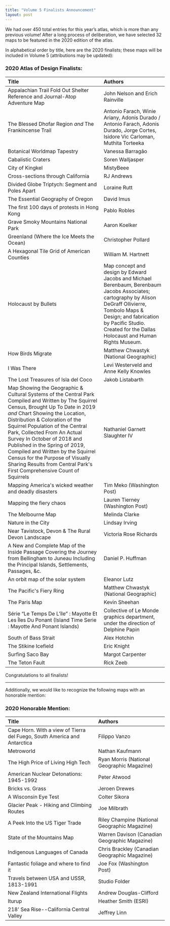 ```yaml
---
title: "Volume 5 Finalists Announcement"
layout: post
---
```


We had over 450 total entries for this year’s atlas, which is more than any previous volume! After a long process of deliberation, we have selected 32 maps to be featured in the 2020 edition of the atlas.  

In alphabetical order by title, here are the 2020 finalists; these maps will be included in Volume 5 (attributions may be updated):

### 2020 Atlas of Design Finalists: 

| Title | Authors |  
| :--- | :--- |  
| Appalachian Trail Fold Out Shelter Reference and Journal-Atop Adventure Map | John Nelson and Erich Rainville |  
| The Blessed Dhofar Region *and* The Frankincense Trail | Antonio Farach, Winie Ariany, Adonis Durado / Antonio Farach, Adonis Durado, Jorge Cortes, Isidore Vic Carloman, Muthita Torteeka |  
| Botanical Worldmap Tapestry | Vanessa Barragão |  
| Cabalistic Craters | Soren Walljasper |   
| City of Kingkel | MistyBeee |  
| Cross-sections through California | RJ Andrews |  
| Divided Globe Triptych: Segment and Poles Apart | Loraine Rutt | 
| The Essential Geography of Oregon | David Imus |  
| The first 100 days of protests in Hong Kong | Pablo Robles |  
| Grave Smoky Mountains National Park | Aaron Koelker |  
| Greenland (Where the Ice Meets the Ocean) | Christopher Pollard |  
| A Hexagonal Tile Grid of American Counties | William M. Hartnett |  
| Holocaust by Bullets | Map concept and design by Edward Jacobs and Michael Berenbaum, Berenbaum Jacobs Associates; cartography by Alison DeGraff Ollivierre, Tombolo Maps & Design; and fabrication by Pacific Studio. Created for the Dallas Holocaust and Human Rights Museum. |  
| How Birds Migrate | Matthew Chwastyk (National Geographic) |  
| I Was There | Levi Westerveld and Anne Kelly Knowles |   
| The Lost Treasures of Isla del Coco | Jakob Listabarth |  
| Map Showing the Geographic & Cultural Systems of the Central Park Compiled and Written by The Squirrel Census, Brought Up To Date in 2019 *and* Chart Showing the Location, Distribution & Coloration of the Squirrel Population of the Central Park, Collected From An Actual Survey In October of 2018 and Published in the Spring of 2019, Compiled and Written by the Squirrel Census for the Purpose of Visually Sharing Results from Central Park's First Comprehensive Count of Squirrels |     Nathaniel Garnett Slaughter IV |  
| Mapping America's wicked weather and deadly disasters | Tim Meko (Washington Post) |  
| Mapping the fiery chaos | Lauren Tierney (Washington Post) |  
| The Melbourne Map | Melinda Clarke |  
| Nature in the City | Lindsay Irving |  
| Near Tavistock, Devon & The Rural Devon Landscape | Victoria Rose Richards |  
| A New and Complete Map of the Inside Passage Covering the Journey from Bellingham to Juneau Including the Principal Islands, Settlements, Passages, &c. | Daniel P. Huffman |  
| An orbit map of the solar system | Eleanor Lutz |  
| The Pacific's Fiery Ring | Matthew Chwastyk (National Geographic) |  
| The Paris Map | Kevin Sheehan |  
| Série “Le Temps De L’île” : Mayotte Et Les Îles Du Ponant (Island Time Serie : Mayotte And Ponant Islands) | Collective of Le Monde graphics department, under the direction of Delphine Papin  |  
| South of Bass Strait | Alex Hotchin |  
| The Stikine Icefield | Eric Knight |  
| Surfing Saco Bay | Margot Carpenter |  
| The Teton Fault | Rick Zeeb |  


Congratulations to all finalists! 

--- 

Additionally, we would like to recognize the following maps with an honorable mention: 
### 2020 Honorable Mention: 

| Title | Authors |  
| :--- | :--- |  
| Cape Horn. With a view of Tierra del Fuego, South America and Antarctica | Filippo Vanzo | 
| Metroworld | Nathan Kaufmann |   
| The High Price of Living High Tech | Ryan Morris (National Geographic Magazine) |   
| American Nuclear Detonations: 1945-1992 | Peter Atwood |   
| Bricks vs. Grass | Jeroen Drewes |  
| A Wisconsin Eye Test | Colter Sikora |  
| Glacier Peak - Hiking and Climbing Routes | Joe Milbrath |   
| A Peek Into the US Tiger Trade | Riley Champine (National Geographic Magazine) |   
| State of the Mountains Map | Warren Davison (Canadian Geographic Magazine) |   
| Indigenous Languages of Canada | Chris Brackley (Canadian Geographic Magazine) |   
| Fantastic foliage and where to find it | Joe Fox (Washington Post) |   
| Travels between USA and USSR, 1813-1991 | Studio Folder |   
| New Zealand International Flights | Andrew Douglas-Clifford |   
| Iturup | Heather Smith (ESRI) |   
| 218' Sea Rise--California Central Valley | Jeffrey Linn |   

